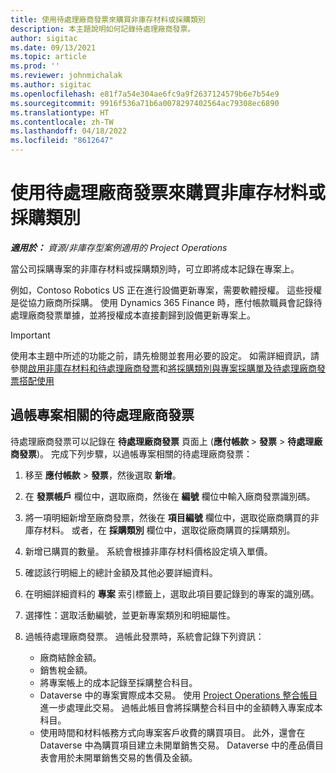 ```yaml
---
title: 使用待處理廠商發票來購買非庫存材料或採購類別
description: 本主題說明如何記錄待處理廠商發票。
author: sigitac
ms.date: 09/13/2021
ms.topic: article
ms.prod: ''
ms.reviewer: johnmichalak
ms.author: sigitac
ms.openlocfilehash: e81f7a54e304ae6fc9a9f2637124579b6e7b54e9
ms.sourcegitcommit: 9916f536a71b6a0078297402564ac79308ec6890
ms.translationtype: HT
ms.contentlocale: zh-TW
ms.lasthandoff: 04/18/2022
ms.locfileid: "8612647"
---
```

# <a name="purchase-non-stocked-materials-or-procurement-categories-using-a-pending-vendor-invoice"></a>使用待處理廠商發票來購買非庫存材料或採購類別

_**適用於：** 資源/非庫存型案例適用的 Project Operations_

當公司採購專案的非庫存材料或採購類別時，可立即將成本記錄在專案上。 

例如，Contoso Robotics US 正在進行設備更新專案，需要軟體授權。 這些授權是從協力廠商所採購。  使用 Dynamics 365 Finance 時，應付帳款職員會記錄待處理廠商發票單據，並將授權成本直接劃歸到設備更新專案上。 

> [!IMPORTANT]
> 使用本主題中所述的功能之前，請先檢閱並套用必要的設定。 如需詳細資訊，請參閱[啟用非庫存材料和待處理廠商發票](configure-materials-nonstocked.md)和[將採購類別與專案採購單及待處理廠商發票搭配使用](configure-procurement-categories.md)

## <a name="post-a-project-related-pending-vendor-invoice"></a>過帳專案相關的待處理廠商發票 

待處理廠商發票可以記錄在 **待處理廠商發票** 頁面上 (**應付帳款** > **發票** > **待處理廠商發票**)。 完成下列步驟，以過帳專案相關的待處理廠商發票：

1. 移至 **應付帳款** > **發票**，然後選取 **新增**。 
1. 在 **發票帳戶** 欄位中，選取廠商，然後在 **編號** 欄位中輸入廠商發票識別碼。
1. 將一項明細新增至廠商發票，然後在 **項目編號** 欄位中，選取從廠商購買的非庫存材料。 或者，在 **採購類別** 欄位中，選取從廠商購買的採購類別。   
1. 新增已購買的數量。 系統會根據非庫存材料價格設定填入單價。 
1. 確認該行明細上的總計金額及其他必要詳細資料。
1. 在明細詳細資料的 **專案** 索引標籤上，選取此項目要記錄到的專案的識別碼。
1. 選擇性：選取活動編號，並更新專案類別和明細屬性。
1. 過帳待處理廠商發票。 過帳此發票時，系統會記錄下列資訊：
    
    - 廠商結餘金額。
    - 銷售稅金額。
    - 將專案帳上的成本記錄至採購整合科目。
    - Dataverse 中的專案實際成本交易。  使用 [Project Operations 整合帳目](../project-accounting/project-operations-integration-journal.md)進一步處理此交易。 過帳此帳目會將採購整合科目中的金額轉入專案成本科目。 
    - 使用時間和材料帳務方式向專案客戶收費的購買項目。 此外，還會在 Dataverse 中為購買項目建立未開單銷售交易。 Dataverse 中的產品價目表會用於未開單銷售交易的售價及金額。
